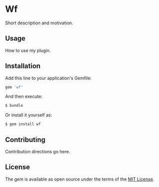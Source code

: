 # Wf
Short description and motivation.

## Usage
How to use my plugin.

## Installation
Add this line to your application's Gemfile:

```ruby
gem 'wf'
```

And then execute:
```bash
$ bundle
```

Or install it yourself as:
```bash
$ gem install wf
```

## Contributing
Contribution directions go here.

## License
The gem is available as open source under the terms of the [MIT License](https://opensource.org/licenses/MIT).
